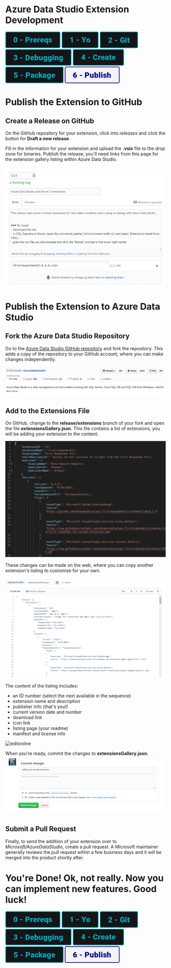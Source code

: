 # Azure Data Studio Extension Development

[![Prereqs](/images/buttons/button_prereqs.png)](0-Prereqs.md)
[![Prereqs](/images/buttons/button_yo.png)](1-Yo.md)
[![Prereqs](/images/buttons/button_git.png)](2-Git.md)
[![Prereqs](/images/buttons/button_debugging.png)](3-Debugging.md)
[![Prereqs](/images/buttons/button_create.png)](4-CodeCreate.md)
[![Prereqs](/images/buttons/button_package.png)](5-Package.md)
[![Prereqs](/images/buttons2/button_publish.png)](6-Publish.md)

# Publish the Extension to GitHub

## Create a Release on GitHub
On the GitHub repository for your extension, click into *releases* and click the button for **Draft a new release**.

Fill in the information for your extension and upload the **.vsix** file to the drop zone for binaries.  Publish the release, you'll need links from this page for the extension gallery listing within Azure Data Studio.

![Release](/images/6/release.png)

# Publish the Extension to Azure Data Studio

## Fork the Azure Data Studio Repository

Go to the [Azure Data Studio GitHub repository](https://github.com/Microsoft/azuredatastudio) and fork the repository. This adds a copy of the repository to your GitHub account, where you can make changes independently.

![Fork](/images/6/fork.png)

## Add to the Extensions File

On GitHub, change to the **release/extensions** branch of your fork and open the file **extensionsGallery.json**.  This file contains a list of extensions, you will be adding your extension to the content.

![extjson](/images/6/listing.png)


These changes can be made on the web, where you can copy another extension's listing to customize for your own.

![editonline](/images/6/edit_online.png)

The content of the listing includes:
- an ID number (select the next available in the sequence)
- extension name and description
- publisher info (that's you!)
- current version date and number
- download link
- icon link
- listing page (your readme)
- manifest and license info


![editonline](/images/summit_gifs/extgallery.gif)

When you're ready, commit the changes to **extensionsGallery.json**.
![commit](/images/6/commit.png)


## Submit a Pull Request
Finally, to send the addition of your extension over to *Microsoft/AzureDataStudio*, create a pull request.  A Microsoft maintainer generally reviews the pull request within a few business days and it will be merged into the product shortly after.


# You're Done! Ok, not really. Now you can implement new features.  Good luck!


[![Prereqs](/images/buttons/button_prereqs.png)](0-Prereqs.md)
[![Prereqs](/images/buttons/button_yo.png)](1-Yo.md)
[![Prereqs](/images/buttons/button_git.png)](2-Git.md)
[![Prereqs](/images/buttons/button_debugging.png)](3-Debugging.md)
[![Prereqs](/images/buttons/button_create.png)](4-CodeCreate.md)
[![Prereqs](/images/buttons/button_package.png)](5-Package.md)
[![Prereqs](/images/buttons2/button_publish.png)](6-Publish.md)